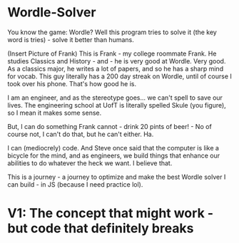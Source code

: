 # Wordle-Solver
You know the game: Wordle? Well this program tries to solve it (the key word is tries) - solve it better than humans.


(Insert Picture of Frank)
This is Frank - my college roommate Frank. He studies Classics and History - and - he is very good at Wordle. Very good. As a classics major, he writes a lot of papers, and so he has a sharp mind for vocab. This guy literally has a 200 day streak on Wordle, until of course I took over his phone. That's how good he is.

I am an engineer, and as the stereotype goes... we can't spell to save our lives. The engineering school at UofT is literally spelled Skule (you figure), so I mean it makes some sense.


But, I can do something Frank cannot - drink 20 pints of beer! - No of course not, I can't do that, but he can't either. Ha.

I can (mediocrely) code. And Steve once said that the computer is like a bicycle for the mind, and as engineers, we build things that enhance our abilities to do whatever the heck we want. I believe that.

This is a journey - a journey to optimize and make the best Wordle solver I can build - in JS (because I need practice lol).

# V1: The concept that might work - but code that definitely breaks


